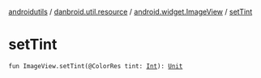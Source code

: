 [androidutils](../../index.md) / [danbroid.util.resource](../index.md) / [android.widget.ImageView](index.md) / [setTint](./set-tint.md)

# setTint

`fun ImageView.setTint(@ColorRes tint: `[`Int`](https://kotlinlang.org/api/latest/jvm/stdlib/kotlin/-int/index.html)`): `[`Unit`](https://kotlinlang.org/api/latest/jvm/stdlib/kotlin/-unit/index.html)